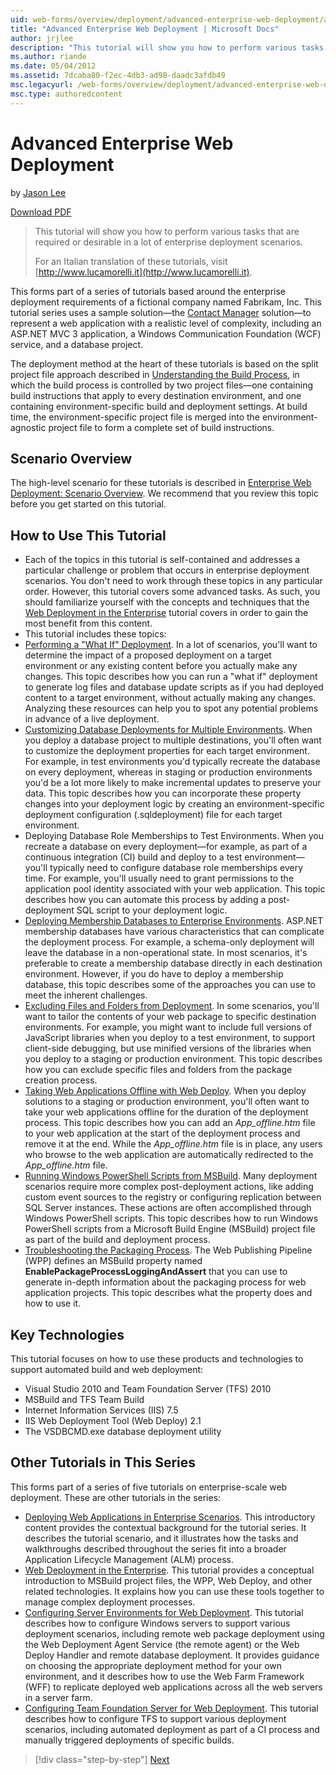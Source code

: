 ```yaml
---
uid: web-forms/overview/deployment/advanced-enterprise-web-deployment/advanced-enterprise-web-deployment
title: "Advanced Enterprise Web Deployment | Microsoft Docs"
author: jrjlee
description: "This tutorial will show you how to perform various tasks that are required or desirable in a lot of enterprise deployment scenarios. For an Italian translati..."
ms.author: riande
ms.date: 05/04/2012
ms.assetid: 7dcaba80-f2ec-4db3-ad98-daadc3afdb49
msc.legacyurl: /web-forms/overview/deployment/advanced-enterprise-web-deployment/advanced-enterprise-web-deployment
msc.type: authoredcontent
---
```

Advanced Enterprise Web Deployment
====================
by [Jason Lee](https://github.com/jrjlee)

[Download PDF](https://msdnshared.blob.core.windows.net/media/MSDNBlogsFS/prod.evol.blogs.msdn.com/CommunityServer.Blogs.Components.WeblogFiles/00/00/00/63/56/8130.DeployingWebAppsInEnterpriseScenarios.pdf)

> This tutorial will show you how to perform various tasks that are required or desirable in a lot of enterprise deployment scenarios.
> 
> For an Italian translation of these tutorials, visit [http://www.lucamorelli.it](http://www.lucamorelli.it).


This forms part of a series of tutorials based around the enterprise deployment requirements of a fictional company named Fabrikam, Inc. This tutorial series uses a sample solution&#x2014;the [Contact Manager](../web-deployment-in-the-enterprise/the-contact-manager-solution.md) solution&#x2014;to represent a web application with a realistic level of complexity, including an ASP.NET MVC 3 application, a Windows Communication Foundation (WCF) service, and a database project.

The deployment method at the heart of these tutorials is based on the split project file approach described in [Understanding the Build Process](../web-deployment-in-the-enterprise/understanding-the-build-process.md), in which the build process is controlled by two project files&#x2014;one containing build instructions that apply to every destination environment, and one containing environment-specific build and deployment settings. At build time, the environment-specific project file is merged into the environment-agnostic project file to form a complete set of build instructions.

## Scenario Overview

The high-level scenario for these tutorials is described in [Enterprise Web Deployment: Scenario Overview](../deploying-web-applications-in-enterprise-scenarios/enterprise-web-deployment-scenario-overview.md). We recommend that you review this topic before you get started on this tutorial.

## How to Use This Tutorial

- Each of the topics in this tutorial is self-contained and addresses a particular challenge or problem that occurs in enterprise deployment scenarios. You don't need to work through these topics in any particular order. However, this tutorial covers some advanced tasks. As such, you should familiarize yourself with the concepts and techniques that the [Web Deployment in the Enterprise](../web-deployment-in-the-enterprise/web-deployment-in-the-enterprise.md) tutorial covers in order to gain the most benefit from this content.
- This tutorial includes these topics:
- [Performing a "What If" Deployment](performing-a-what-if-deployment.md). In a lot of scenarios, you'll want to determine the impact of a proposed deployment on a target environment or any existing content before you actually make any changes. This topic describes how you can run a "what if" deployment to generate log files and database update scripts as if you had deployed content to a target environment, without actually making any changes. Analyzing these resources can help you to spot any potential problems in advance of a live deployment.
- [Customizing Database Deployments for Multiple Environments](customizing-database-deployments-for-multiple-environments.md). When you deploy a database project to multiple destinations, you'll often want to customize the deployment properties for each target environment. For example, in test environments you'd typically recreate the database on every deployment, whereas in staging or production environments you'd be a lot more likely to make incremental updates to preserve your data. This topic describes how you can incorporate these property changes into your deployment logic by creating an environment-specific deployment configuration (.sqldeployment) file for each target environment.
- Deploying Database Role Memberships to Test Environments. When you recreate a database on every deployment&#x2014;for example, as part of a continuous integration (CI) build and deploy to a test environment&#x2014;you'll typically need to configure database role memberships every time. For example, you'll usually need to grant permissions to the application pool identity associated with your web application. This topic describes how you can automate this process by adding a post-deployment SQL script to your deployment logic.
- [Deploying Membership Databases to Enterprise Environments](deploying-membership-databases-to-enterprise-environments.md). ASP.NET membership databases have various characteristics that can complicate the deployment process. For example, a schema-only deployment will leave the database in a non-operational state. In most scenarios, it's preferable to create a membership database directly in each destination environment. However, if you do have to deploy a membership database, this topic describes some of the approaches you can use to meet the inherent challenges.
- [Excluding Files and Folders from Deployment](excluding-files-and-folders-from-deployment.md). In some scenarios, you'll want to tailor the contents of your web package to specific destination environments. For example, you might want to include full versions of JavaScript libraries when you deploy to a test environment, to support client-side debugging, but use minified versions of the libraries when you deploy to a staging or production environment. This topic describes how you can exclude specific files and folders from the package creation process.
- [Taking Web Applications Offline with Web Deploy](taking-web-applications-offline-with-web-deploy.md). When you deploy solutions to a staging or production environment, you'll often want to take your web applications offline for the duration of the deployment process. This topic describes how you can add an *App\_offline.htm* file to your web application at the start of the deployment process and remove it at the end. While the *App\_offline.htm* file is in place, any users who browse to the web application are automatically redirected to the *App\_offline.htm* file.
- [Running Windows PowerShell Scripts from MSBuild](running-windows-powershell-scripts-from-msbuild-project-files.md). Many deployment scenarios require more complex post-deployment actions, like adding custom event sources to the registry or configuring replication between SQL Server instances. These actions are often accomplished through Windows PowerShell scripts. This topic describes how to run Windows PowerShell scripts from a Microsoft Build Engine (MSBuild) project file as part of the build and deployment process.
- [Troubleshooting the Packaging Process](troubleshooting-the-packaging-process.md). The Web Publishing Pipeline (WPP) defines an MSBuild property named **EnablePackageProcessLoggingAndAssert** that you can use to generate in-depth information about the packaging process for web application projects. This topic describes what the property does and how to use it.

## Key Technologies

This tutorial focuses on how to use these products and technologies to support automated build and web deployment:

- Visual Studio 2010 and Team Foundation Server (TFS) 2010
- MSBuild and TFS Team Build
- Internet Information Services (IIS) 7.5
- IIS Web Deployment Tool (Web Deploy) 2.1
- The VSDBCMD.exe database deployment utility

## Other Tutorials in This Series

This forms part of a series of five tutorials on enterprise-scale web deployment. These are other tutorials in the series:

- [Deploying Web Applications in Enterprise Scenarios](../deploying-web-applications-in-enterprise-scenarios/deploying-web-applications-in-enterprise-scenarios.md). This introductory content provides the contextual background for the tutorial series. It describes the tutorial scenario, and it illustrates how the tasks and walkthroughs described throughout the series fit into a broader Application Lifecycle Management (ALM) process.
- [Web Deployment in the Enterprise](../web-deployment-in-the-enterprise/web-deployment-in-the-enterprise.md). This tutorial provides a conceptual introduction to MSBuild project files, the WPP, Web Deploy, and other related technologies. It explains how you can use these tools together to manage complex deployment processes.
- [Configuring Server Environments for Web Deployment](../configuring-server-environments-for-web-deployment/configuring-server-environments-for-web-deployment.md). This tutorial describes how to configure Windows servers to support various deployment scenarios, including remote web package deployment using the Web Deployment Agent Service (the remote agent) or the Web Deploy Handler and remote database deployment. It provides guidance on choosing the appropriate deployment method for your own environment, and it describes how to use the Web Farm Framework (WFF) to replicate deployed web applications across all the web servers in a server farm.
- [Configuring Team Foundation Server for Web Deployment](../configuring-team-foundation-server-for-web-deployment/configuring-team-foundation-server-for-web-deployment.md). This tutorial describes how to configure TFS to support various deployment scenarios, including automated deployment as part of a CI process and manually triggered deployments of specific builds.

> [!div class="step-by-step"]
> [Next](performing-a-what-if-deployment.md)
